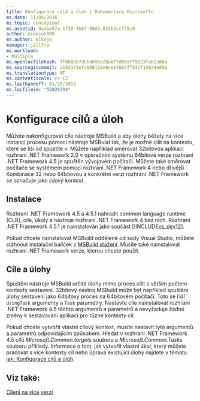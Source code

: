 ```yaml
---
title: Konfigurace cílů a úloh | Dokumentace Microsoftu
ms.date: 11/04/2016
ms.topic: conceptual
ms.assetid: 9aabe67a-1720-4bbf-80d3-822b3ccf75c0
author: mikejo5000
ms.author: mikejo
manager: jillfra
ms.workload:
- multiple
ms.openlocfilehash: ff0b8bb7dcbd695a28a0f7d09aff9223fab13db4
ms.sourcegitcommit: 2193323efc608118e0ce6f6b2ff532f158245d56
ms.translationtype: MT
ms.contentlocale: cs-CZ
ms.lasthandoff: 01/25/2019
ms.locfileid: "55029294"
---
```

# <a name="configure-targets-and-tasks"></a>Konfigurace cílů a úloh
Můžete nakonfigurovat cíle nástroje MSBuild a aby úlohy běžely na více instancí procesu pomocí nástroje MSBuild tak, že je možné cílit na kontextu, které se liší od spustíte v. Můžete například směrovat 32bitovou aplikaci rozhraní .NET Framework 2.0 v operačním systému 64bitová verze rozhraní .NET Framework 4.5 je spuštěn vývojovém počítači. Můžete také směrovat počítače se systémem pomocí rozhraní .NET Framework 4 nebo dřívější. Kombinace 32 nebo 64bitovou a konkrétní verzi rozhraní .NET Framework se označuje jako *cílový kontext*.  
  
## <a name="installation"></a>Instalace  
 Rozhraní .NET Framework 4.5 a 4.5.1 nahradit common language runtime (CLR), cíle, úkoly a nástroje rozhraní .NET Framework 4 bez nich. Rozhraní .NET Framework 4.5.1 je nainstalován jako součást [!INCLUDE[vs_dev12](../extensibility/includes/vs_dev12_md.md)].  
  
 Pokud chcete nainstalovat MSBuild odděleně od sady Visual Studio, můžete stáhnout instalační balíček z [MSBuild stažení](http://go.microsoft.com/fwlink/?LinkId=309745). Musíte také nainstalovat rozhraní .NET Framework verze, kterou chcete použít.  
  
## <a name="targets-and-tasks"></a>Cíle a úlohy  
 Spuštění nástroje MSBuild určité úlohy mimo proces cílit s větším počtem kontexty sestavení.  32bitový nástroj MSBuild může být například spuštění úlohy sestavení jako 64bitový proces na 64bitovém počítači. Toto se řídí `UsingTask` argumenty a `Task` parametry. Nastavte cíle nainstalovat rozhraní .NET Framework 4.5 těchto argumentů a parametrů a nevyžaduje žádné změny k sestavování aplikací pro různé kontexty cíl.  
  
 Pokud chcete vytvořit vlastní cílový kontext, musíte nastavit tyto argumentů a parametrů odpovídajícím způsobem. Hledat v rozhraní .NET Framework 4.5 *cílů Microsoft.Common.targets* souboru a *Microsoft.Common.Tasks* souboru příklady.  Informace o tom, jak vytvořit vlastní úkol, který můžete pracovat s více kontexty cíl nebo úprava existující úlohy najdete v tématu [jak: Konfigurace cílů a úloh](../msbuild/how-to-configure-targets-and-tasks.md).  
  
## <a name="see-also"></a>Viz také:  
 [Cílení na více verzí](../msbuild/msbuild-multitargeting-overview.md)